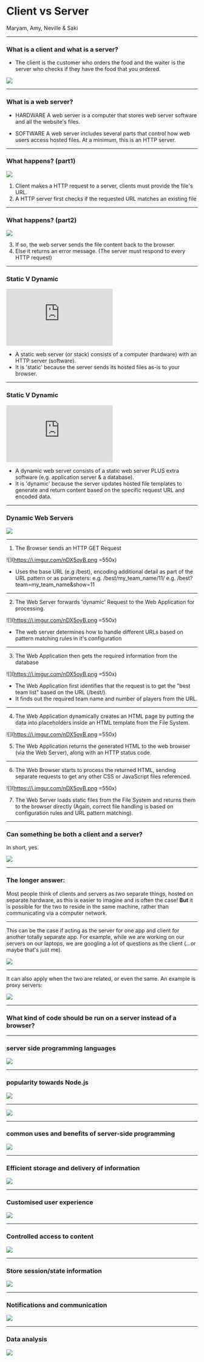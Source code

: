 # Client vs Server

Maryam, Amy, Neville & Saki

---

### What is a client and what is a server? 
- The client is the customer who orders the food and the waiter is the server who checks if they have the food that you ordered.

![](https://media.giphy.com/media/yoJC2j5XUYNuDo51XW/giphy.gif)

---

### What is a web server?

- HARDWARE A web server is a computer that stores web server software and all the website's files.

- SOFTWARE A web server includes several parts that control how web users access hosted files. At a minimum, this is an HTTP server. 

---

### What happens? (part1)

![](https://i.imgur.com/TJa9oHE.png)

1. Client makes a HTTP request to a server, clients must provide the file's URL.
2. A HTTP server first checks if the requested URL matches an existing file

---

### What happens? (part2)

![](https://i.imgur.com/TJa9oHE.png)

3. If so, the web server sends the file content back to the browser.
4. Else it returns an error message. (The server must respond to every HTTP request)


---

### Static V Dynamic

<iframe src="https://giphy.com/embed/kfpJmjbkmIKQicpjAv" width="280" frameBorder="0" class="giphy-embed" allowFullScreen></iframe>

- A static web server (or stack) consists of a computer (hardware) with an HTTP server (software). 
- It is 'static' because the server sends its hosted files as-is to your browser.

---

### Static V Dynamic

<iframe src="https://giphy.com/embed/e3FaCx7T425qg" width="280" frameBorder="0" class="giphy-embed" allowFullScreen></iframe>

- A dynamic web server consists of a static web server PLUS extra software (e.g. application server & a database). 
- It is 'dynamic' because the server updates hosted file templates to generate and return content based on the specific request URL and encoded data.

---

### Dynamic Web Servers

![](https://i.imgur.com/nDX5oyB.png)

---

1. The Browser sends an HTTP GET Request

![](https://i.imgur.com/nDX5oyB.png =550x)
 
- Uses the base URL (e.g /best), encoding additional detail as part of the URL pattern or as parameters:
e.g.    /best/my_team_name/11/
e.g.    /best?team=my_team_name&show=11

---

2. The Web Server forwards 'dynamic' Request to the Web Application for processing. 

![](https://i.imgur.com/nDX5oyB.png =550x)

- The web server determines how to handle different URLs based on pattern matching rules in it's configuration

---

3. The Web Application then gets the required information from the database 

![](https://i.imgur.com/nDX5oyB.png =550x)

- The Web Application first identifies that the request is to get the "best team list" based on the URL (/best/).
- It finds out the required team name and number of players from the URL.

---

4. The Web Application dynamically creates an HTML page by putting the data into placeholders inside an HTML template from the File System.

![](https://i.imgur.com/nDX5oyB.png =550x)

5. The Web Application returns the generated HTML to the web browser (via the Web Server), along with an HTTP status code.

---

6. The Web Browser starts to process the returned HTML, sending separate requests to get any other CSS or JavaScript files referenced.

![](https://i.imgur.com/nDX5oyB.png =550x)

7. The Web Server loads static files from the File System and returns them to the browser directly 
(Again, correct file handling is based on configuration rules and URL pattern matching).

---


### Can something be both a client and a server?

In short, yes. 

![](https://i.imgur.com/8SMPdp0.gif)


---

### The longer answer:

Most people think of clients and servers as two separate things, hosted on separate hardware, as this is easier to imagine and is often the case! **But** it is possible for the two to reside in the same machine, rather than communicating via a computer network.

---

This can be the case if acting as the server for one app and client for another totally separate app. For example, while we are working on our servers on our laptops, we are googling a lot of questions as the client (...or maybe that's just me). 

![](https://i.imgur.com/WrPwidO.gif)


---


It can also apply when the two are related, or even the same. An example is proxy servers:

![](https://i.imgur.com/2XTZddG.png)


---

### What kind of code should be run on a server instead of a browser?

---

### server side programming languages
![](https://i.imgur.com/8bgZ8fg.jpg)

---

### popularity towards Node.js
![](https://i.imgur.com/RyUbt2l.gif)

---

![](https://i.imgur.com/EHbqEhh.jpg)


---

### common uses and benefits of server-side programming
![](https://i.imgur.com/ANVbZ5F.jpg)

---

### Efficient storage and delivery of information

![](https://i.imgur.com/Hm4vdY6.gif)

---
### Customised user experience
![](https://i.imgur.com/vJZmSc5.png)

---
### Controlled access to content
![](https://i.imgur.com/UA37Lva.jpg)


---
### Store session/state information
![](https://i.imgur.com/pTDWV6L.jpg)


---
### Notifications and communication

![](https://i.imgur.com/xnqGA4O.jpg)

---
### Data analysis

![](https://i.imgur.com/5m9kRLF.gif)



